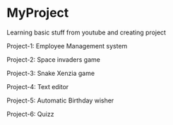 # MyProject
Learning basic stuff from youtube and creating project

Project-1: Employee Management system

Project-2: Space invaders game

Project-3: Snake Xenzia game

Project-4: Text editor

Project-5: Automatic Birthday wisher

Project-6: Quizz
